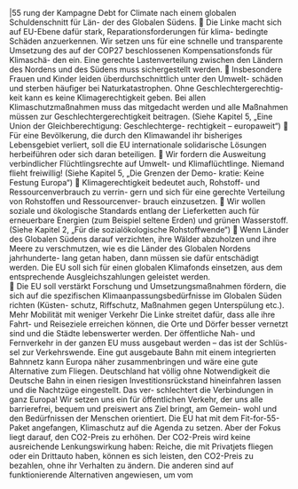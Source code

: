 |55 
rung der Kampagne Debt for Climate nach einem globalen Schuldenschnitt für Län-
der des Globalen Südens. 
 Die Linke macht sich auf EU-Ebene dafür stark, Reparationsforderungen für klima-
bedingte Schäden anzuerkennen. Wir setzen uns für eine schnelle und transparente 
Umsetzung des auf der COP27 beschlossenen Kompensationsfonds für Klimaschä-
den ein. Eine gerechte Lastenverteilung zwischen den Ländern des Nordens und 
des Südens muss sichergestellt werden. 
 Insbesondere Frauen und Kinder leiden überdurchschnittlich unter den Umwelt-
schäden und sterben häufiger bei Naturkatastrophen. Ohne Geschlechtergerechtig-
keit kann es keine Klimagerechtigkeit geben. Bei allen Klimaschutzmaßnahmen muss 
das mitgedacht werden und alle Maßnahmen müssen zur Geschlechtergerechtigkeit 
beitragen. (Siehe Kapitel 5, „Eine Union der Gleichberechtigung: Geschlechterge-
rechtigkeit – europaweit“) 
 Für eine Bevölkerung, die durch den Klimawandel ihr bisheriges Lebensgebiet 
verliert, soll die EU internationale solidarische Lösungen herbeiführen oder sich 
daran beteiligen. 
 Wir fordern die Ausweitung verbindlicher Flüchtlingsrechte auf Umwelt- und 
Klimaflüchtlinge. Niemand flieht freiwillig! (Siehe Kapitel 5, „Die Grenzen der Demo-
kratie: Keine Festung Europa“) 
 Klimagerechtigkeit bedeutet auch, Rohstoff- und Ressourcenverbrauch zu verrin-
gern und sich für eine gerechte Verteilung von Rohstoffen und Ressourcenver-
brauch einzusetzen. 
 Wir wollen soziale und ökologische Standards entlang der Lieferketten auch für 
erneuerbare Energien (zum Beispiel seltene Erden) und grünen Wasserstoff. (Siehe 
Kapitel 2, „Für die sozialökologische Rohstoffwende“) 
 Wenn Länder des Globalen Südens darauf verzichten, ihre Wälder abzuholzen und 
ihre Meere zu verschmutzen, wie es die Länder des Globalen Nordens jahrhunderte-
lang getan haben, dann müssen sie dafür entschädigt werden. Die EU soll sich für 
einen globalen Klimafonds einsetzen, aus dem entsprechende Ausgleichszahlungen 
geleistet werden.  
 Die EU soll verstärkt Forschung und Umsetzungsmaßnahmen fördern, die sich auf 
die spezifischen Klimaanpassungsbedürfnisse im Globalen Süden richten (Küsten-
schutz, Riffschutz, Maßnahmen gegen Unterspülung etc.). 
Mehr Mobilität mit weniger Verkehr 
Die Linke streitet dafür, dass alle ihre Fahrt- und Reiseziele erreichen können, die Orte 
und Dörfer besser vernetzt sind und die Städte lebenswerter werden. Der öffentliche 
Nah- und Fernverkehr in der ganzen EU muss ausgebaut werden – das ist der Schlüs-
sel zur Verkehrswende. Eine gut ausgebaute Bahn mit einem integrierten Bahnnetz 
kann Europa näher zusammenbringen und wäre eine gute Alternative zum Fliegen. 
Deutschland hat völlig ohne Notwendigkeit die Deutsche Bahn in einen riesigen 
Investitionsrückstand hineinfahren lassen und die Nachtzüge eingestellt. Das ver-
schlechtert die Verbindungen in ganz Europa! Wir setzen uns ein für öffentlichen 
Verkehr, der uns alle barrierefrei, bequem und preiswert ans Ziel bringt, am Gemein-
wohl und den Bedürfnissen der Menschen orientiert. 
Die EU hat mit dem Fit-for-55-Paket angefangen, Klimaschutz auf die Agenda zu 
setzen. Aber der Fokus liegt darauf, den CO2-Preis zu erhöhen. Der CO2-Preis wird 
keine ausreichende Lenkungswirkung haben: Reiche, die mit Privatjets fliegen oder ein 
Drittauto haben, können es sich leisten, den CO2-Preis zu bezahlen, ohne ihr Verhalten 
zu ändern. Die anderen sind auf funktionierende Alternativen angewiesen, um vom 
